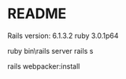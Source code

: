 # README

Rails version: 6.1.3.2
ruby 3.0.1p64

ruby bin\rails server
rails s



rails webpacker:install
